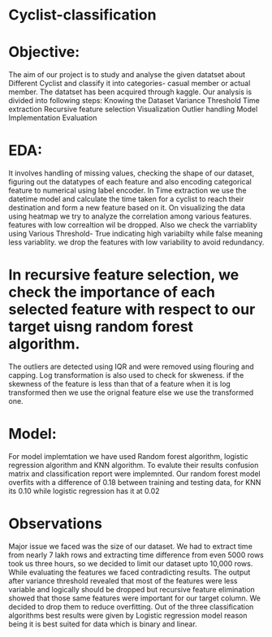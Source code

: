 # Cyclist-classification
# Objective: 
The aim of our project is to study and analyse the given datatset about Different Cyclist and classify it into categories- casual member or actual member. The datatset has been acquired through kaggle. Our analysis is divided into following steps: 
Knowing the Dataset
Variance Threshold
Time extraction
Recursive feature selection
Visualization
Outlier handling
Model Implementation
Evaluation
# EDA: 
It involves handling of missing values, checking the shape of our dataset, figuring out the datatypes of each feature and also encoding categorical feature to numerical using label encoder. In Time extraction we use the datetime model and calculate the time taken for a cyclist to reach their destination and form a new feature based on it. On visualizing the data using heatmap we try to analyze the correlation among various features. features with low correaltion wil be dropped. Also we check the varriablity using Various Threshold- True indicating high variabilty while false meaning less variablity. we drop the features with low variability to avoid redundancy.
# In recursive feature selection, we check the importance of each selected feature with respect to our target uisng random forest algorithm.
The outliers are detected using IQR and were removed using flouring and capping. Log transformation is also used to check for skweness. if the skewness of the feature is less than that of a feature when it is log transformed then we use the orignal feature else we use the transformed one.
# Model: 
For model implemtation we have used Random forest algorithm, logistic regression algorithm and KNN algorithm. To evalute their results confusion matrix and classification report were implemnted.
Our random forest model overfits with a difference of 0.18 between training and testing data, for KNN its 0.10 while logistic regression has it at 0.02
# Observations
Major issue we faced was the size of our dataset. We had to extract time from nearly 7 lakh rows and extracting time difference from even 5000 rows took us three hours, so we decided to limit our dataset upto 10,000 rows.
While evaluating the features we faced contradicting results. The output after variance threshold revealed that most of the features were less variable and logically should be dropped but recursive feature elimination showed that those same features were important for our target column. We decided to drop them to reduce overfitting. 
Out of the three classification algorithms best results were given by Logistic regression model reason being it is best suited for data which is binary and linear.
